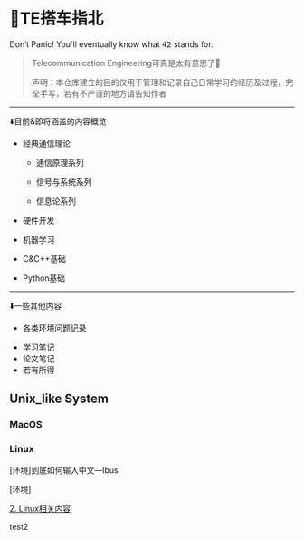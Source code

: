 # 🌌TE搭车指北

Don‘t Panic! You'll eventually know what <kbd>42</kbd> stands for. 

> Telecommunication Engineering可真是太有意思了🤪
>
> 声明：本仓库建立的目的仅用于管理和记录自己日常学习的经历及过程，完全手写，若有不严谨的地方请告知作者

---

⬇️目前&即将涵盖的内容概览

- 经典通信理论

  - 通信原理系列

  - 信号与系统系列

  - 信息论系列

* 硬件开发

* 机器学习
* C&C++基础
* Python基础

---

⬇️一些其他内容

- 各类环境问题记录

* 学习笔记
* 论文笔记
* 若有所得



## Unix_like System

### MacOS



### Linux

[环境]到底如何输入中文—Ibus

[环境]

[2. Linux相关内容](./Unix-like_System/Linux/Linux_list.md)

test2

